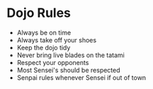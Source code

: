 Dojo Rules
==========
* Always be on time
* Always take off your shoes
* Keep the dojo tidy
* Never bring live blades on the tatami
* Respect your opponents
* Most Sensei's should be respected
* Senpai rules whenever Sensei if out of town
